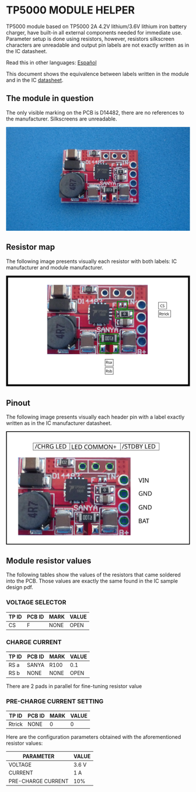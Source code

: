 # TP5000 MODULE HELPER

TP5000 module based on TP5000 2A 4.2V lithium/3.6V lithium iron battery charger, have built-in all external components needed for immediate use. Parameter setup is done using resistors, however, resistors silkscreen characters are unreadable and output pin labels are not exactly written as in the IC datasheet.

Read this in other languages: [Español](/assets/markdown/README.es.md)

This document shows the equivalence between labels written in the module and in the IC [datasheet](assets/pdf/tp5000.pdf).

## The module in question

The only visible marking on the PCB is D14482, there are no references to the manufacturer. Silkscreens are unreadable.

![MODULE](/tp5000/assets/img/tp5000-module.jpg)

## Resistor map

The following image presents visually each resistor with both labels: IC manufacturer and module manufacturer.

![MODULE](/tp5000/assets/img/tp5000-resistors.svg)

## Pinout

The following image presents visually each header pin with a label exactly written as in the IC manufacturer datasheet.

![MODULE](/tp5000/assets/img/tp5000-pinout.svg)

## Module resistor values

The following tables show the values of the resistors that came soldered into the PCB. Those values are exactly the same found in the IC sample design pdf.

### VOLTAGE SELECTOR

| TP ID | PCB ID | MARK | VALUE |
|-------|--------|------|-------|
| CS    |  F     | NONE | OPEN  |

### CHARGE CURRENT

| TP ID | PCB ID | MARK | VALUE  |
|-------|--------|------|--------|
| RS a  |  SANYA | R100 | 0.1    |
| RS b  |  NONE  | NONE | OPEN   |

There are 2 pads in parallel for fine-tuning resistor value

### PRE-CHARGE CURRENT SETTING

| TP ID | PCB ID | MARK | VALUE |
|-------|--------|------|-------|
| Rtrick| NONE   | 0    | 0     |

Here are the configuration parameters obtained with the aforementioned resistor values:


| PARAMETER          | VALUE |
|--------------------|-------|
| VOLTAGE            | 3.6 V |
| CURRENT            | 1 A   |
| PRE-CHARGE CURRENT | 10%   |

